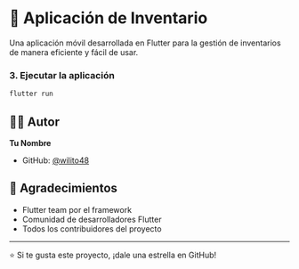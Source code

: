 # 📱 Aplicación de Inventario

Una aplicación móvil desarrollada en Flutter para la gestión de inventarios de manera eficiente y fácil de usar.


### 3. Ejecutar la aplicación
```bash
flutter run
```

## 👨‍💻 Autor

**Tu Nombre**
- GitHub: [@wilito48](https://github.com/wilito48)

## 🙏 Agradecimientos

- Flutter team por el framework
- Comunidad de desarrolladores Flutter
- Todos los contribuidores del proyecto

---

⭐ Si te gusta este proyecto, ¡dale una estrella en GitHub!
